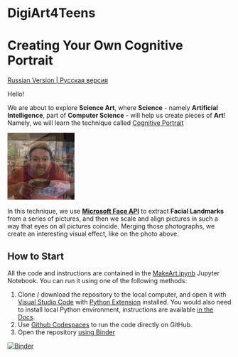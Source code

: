 # DigiArt4Teens
# Creating Your Own Cognitive Portrait

[Russian Version | Русская версия](README_Rus.md)

Hello!

We are about to explore **Science Art**, where **Science** - namely **Artificial Intelligence**, part of **Computer Science** - will help us create pieces of **Art**! Namely, we will learn the technique called [Cognitive Portrait](http://eazify.net/cognitiveportrait)

<img src="https://raw.githubusercontent.com/shwars/FaceArt/master/notebooks/img/PhoBoGuy.png" width="30%"/>

In this technique, we use **[Microsoft Face API](https://docs.microsoft.com/azure/cognitive-services/face/overview/?wt.mc_id=digigirlz-event-dmitryso)** to extract **Facial Landmarks** from a series of pictures, and then we scale and align pictures in such a way that eyes on all pictures coincide. Merging those photographs, we create an interesting visual effect, like on the photo above. 

## How to Start

All the code and instructions are contained in the [MakeArt.ipynb](MakeArt.ipynb) Jupyter Notebook. You can run it using one of the following methods:

1. Clone / download the repository to the local computer, and open it with [Visual Studio Code][VSCode] with [Python Extension][VSCPyExt] installed. You would also need to install local Python environment, instructions are available [in the Docs][VSCPyDoc]. 
1. Use [Github Codespaces][Codespaces] to run the code directly on GitHub.
1. Open the repository [using Binder][Binder]

[![Binder](https://mybinder.org/badge_logo.svg)](https://mybinder.org/v2/gh/shwars/DigiArt4Teens/master)

[VSCode]: https://code.visualstudio.com/?WT.mc_id=digiart-github-dmitryso
[VSCPyExt]: https://marketplace.visualstudio.com/items?itemName=ms-python.python&WT.mc_id=digiart-github-dmitryso
[VSCPyDoc]: https://code.visualstudio.com/docs/python/python-tutorial/?WT.mc_id=digiart-github-dmitryso
[Codespaces]: https://github.com/features/codespaces/?WT.mc_id=digiart-github-dmitryso
[Binder]: https://mybinder.org/v2/gh/shwars/DigiArt4Teens/master